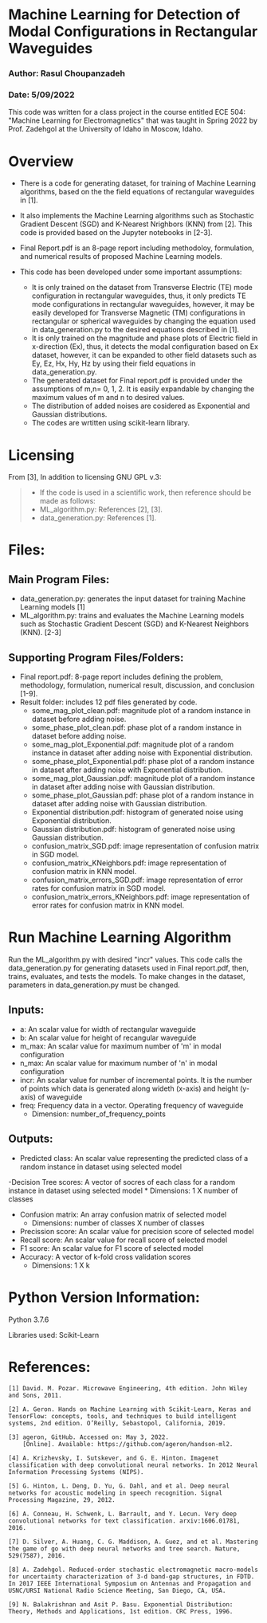 # Machine Learning for Detection of Modal Configurations in Rectangular Waveguides
### Author: Rasul Choupanzadeh
### Date: 5/09/2022

This code was written for a class project in the course entitled ECE 504: "Machine Learning for Electromagnetics" that was taught 
in Spring 2022 by Prof. Zadehgol at the University of Idaho in Moscow, Idaho.

# Overview
- There is a code for generating dataset, for training of Machine Learning algorithms, based on the the field equations of rectangular waveguides in [1]. 

- It also implements the Machine Learning algorithms such as Stochastic Gradient Descent (SGD) and K-Nearest Nrighbors (KNN) from [2]. This code is provided based on the Jupyter notebooks in [2-3]. 

- Final Report.pdf is an 8-page report including methodoloy, formulation, and numerical results of proposed Machine Learning models.

- This code has been developed under some important assumptions:
    * It is only trained on the dataset from Transverse Electric (TE) mode configuration in rectangular waveguides, thus, it only predicts TE mode configurations in rectangular waveguides, however, it may be easily developed for Transverse Magnetic (TM) configurations in rectangular or spherical waveguides by changing the equation used in data_generation.py to the desired equations described in [1].
    * It is only trained on the magnitude and phase plots of Electric field in x-direction (Ex), thus, it detects the modal configuration based on Ex dataset, however, it can be expanded to other field datasets such as Ey, Ez, Hx, Hy, Hz by using their field equations in data_generation.py.
    * The generated dataset for Final report.pdf is provided under the assumptions of m,n= 0, 1, 2. It is easily expandable by changing the maximum values of m and n to desired values.
    * The distribution of added noises are cosidered as Exponential and Gaussian distributions.  
    * The codes are wrtitten using scikit-learn library.


# Licensing
From [3], In addition to licensing GNU GPL v.3:

>- If the code is used in a scientific work, then reference should be made as follows:
>  - ML_algorithm.py: References [2], [3].
>  - data_generation.py: References [1].

# Files:

## Main Program Files:
- data_generation.py: generates the input dataset for training Machine Learning models [1]
- ML_algorithm.py: trains and evaluates the Machine Learning models such as Stochastic Gradient Descent (SGD) and K-Nearest Neighbors (KNN). [2-3]

## Supporting Program Files/Folders:
- Final report.pdf: 8-page report includes defining the problem, methodology, formulation, numerical result, discussion, and conclusion [1-9].
- Result folder: includes 12 pdf files generated by code.
    * some_mag_plot_clean.pdf: magnitude plot of a random instance in dataset before adding noise.
    * some_phase_plot_clean.pdf: phase plot of a random instance in dataset before adding noise.
    * some_mag_plot_Exponential.pdf: magnitude plot of a random instance in dataset after adding noise with Exponential distribution.
    * some_phase_plot_Exponential.pdf: phase plot of a random instance in dataset after adding noise with Exponential distribution.
    * some_mag_plot_Gaussian.pdf: magnitude plot of a random instance in dataset after adding noise with Gaussian distribution.
    * some_phase_plot_Gaussian.pdf: phase plot of a random instance in dataset after adding noise with Gaussian distribution.
    * Exponential distribution.pdf: histogram of generated noise using Exponential distribution.
    * Gaussian distribution.pdf: histogram of generated noise using Gaussian distribution.
    * confusion_matrix_SGD.pdf: image representation of confusion matrix in SGD model.
    * confusion_matrix_KNeighbors.pdf: image representation of confusion matrix in KNN model.
    * confusion_matrix_errors_SGD.pdf: image representation of error rates for confusion matrix in SGD model.
    * confusion_matrix_errors_KNeighbors.pdf: image representation of error rates for confusion matrix in KNN model.

    
# Run Machine Learning Algorithm
Run the ML_algorithm.py with desired "incr" values. This code calls the data_generation.py for generating datasets used in Final report.pdf, then, trains, evaluates, and tests the models. To make changes in the dataset, parameters in data_generation.py must be changed.

## Inputs:
- a: An scalar value for width of rectangular waveguide
- b: An scalar value for height of recangular waveguide
- m_max: An scalar value for maximum number of 'm' in modal configuration
- n_max: An scalar value for maximum number of 'n' in modal configuration
- incr: An scalar value for number of incremental points. It is the number of points which data is generated along wideth (x-axis) and height (y-axis) of waveguide
- freq: Frequency data in a vector. Operating frequency of waveguide
    * Dimension: number_of_frequency_points


## Outputs:
- Predicted class: An scalar value representing the predicted class of a random instance in dataset using selected model

-Decision Tree scores: A vector of socres of each class for a random instance in dataset using selected model
    * Dimensions: 1 X number of classes
- Confusion matrix: An array confusion matrix of selected model
    * Dimensions: number of classes X number of classes
- Precission score: An scalar value for precision score of selected model
- Recall score: An scalar value for recall score of selected model
- F1 score: An scalar value for F1 score of selected model
- Accuracy: A vector of k-fold cross validation scores 
    * Dimensions: 1 X k


# Python Version Information:
Python 3.7.6

Libraries used:
Scikit-Learn

# References:
```
[1] David. M. Pozar. Microwave Engineering, 4th edition. John Wiley and Sons, 2011.

[2] A. Geron. Hands on Machine Learning with Scikit-Learn, Keras and TensorFlow: concepts, tools, and techniques to build intelligent systems, 2nd edition. O’Reilly, Sebastopol, California, 2019.

[3] ageron, GitHub. Accessed on: May 3, 2022.
    [Online]. Available: https://github.com/ageron/handson-ml2.

[4] A. Krizhevsky, I. Sutskever, and G. E. Hinton. Imagenet classification with deep convolutional neural networks. In 2012 Neural Information Processing Systems (NIPS).

[5] G. Hinton, L. Deng, D. Yu, G. Dahl, and et al. Deep neural networks for acoustic modeling in speech recognition. Signal Processing Magazine, 29, 2012.

[6] A. Conneau, H. Schwenk, L. Barrault, and Y. Lecun. Very deep convolutional networks for text classification. arxiv:1606.01781, 2016.

[7] D. Silver, A. Huang, C. G. Maddison, A. Guez, and et al. Mastering the game of go with deep neural networks and tree search. Nature, 529(7587), 2016.

[8] A. Zadehgol. Reduced-order stochastic electromagnetic macro-models for uncertainty characterization of 3-d band-gap structures, in FDTD. In 2017 IEEE International Symposium on Antennas and Propagation and USNC/URSI National Radio Science Meeting, San Diego, CA, USA.

[9] N. Balakrishnan and Asit P. Basu. Exponential Distribution: Theory, Methods and Applications, 1st edition. CRC Press, 1996.

```
